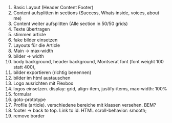 1. Basic Layout (Header Content Footer)
2. Content aufsplitten in sections (Success, Whats inside, voices, about me)
3. Content weiter aufsplitten (Alle section in 50/50 grids)
4. Texte übertragen
5. stimmen article
6. fake bilder einsetzen
7. Layouts für die Article
8. Main -> max-width
9. bilder -> width
10. body background, header background, Montserat font (font weight 100 statt 400),
11. bilder exportieren (richtig benennen)
12. bilder im html austauschen
13. Logo ausrichten mit Flexbox
14. logos einsetzen. display: grid, align-item, justify-items, max-width: 100%
15. formular
16. goto-prototype
17. Profile (article). verschiedene bereiche mit klassen versehen. BEM?
18. footer -> back to top. Link to id. HTML scroll-behavior: smooth;
19. remove border
